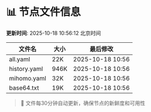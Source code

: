 # 📊 节点文件信息

**更新时间**: 2025-10-18 10:56:12 北京时间

| 文件名 | 大小 | 最后修改 |
|--------|------|----------|
| all.yaml | 22K | 2025-10-18 10:56 |
| history.yaml | 946K | 2025-10-18 10:56 |
| mihomo.yaml | 32K | 2025-10-18 10:56 |
| base64.txt | 19K | 2025-10-18 10:56 |

> 🔄 文件每30分钟自动更新，确保节点的新鲜度和可用性

